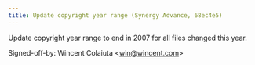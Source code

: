 ```yaml
---
title: Update copyright year range (Synergy Advance, 68ec4e5)
---
```


Update copyright year range to end in 2007 for all files changed this year.

Signed-off-by: Wincent Colaiuta &lt;win@wincent.com&gt;
